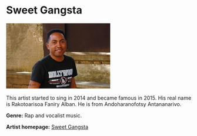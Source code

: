 # Sweet Gangsta

![Sweet Gangsta](sweet-gangsta.jpg)

This artist started to sing in 2014 and became famous in 2015. His real name is Rakotoarisoa Faniry Alban. He is from Andoharanofotsy Antananarivo.

**Genre:** Rap and vocalist music.

**Artist homepage:** [Sweet Gangsta](https://web.latest.facebook.com/watch/Gangstababofisialy/?_rdc=1&_rdr)
